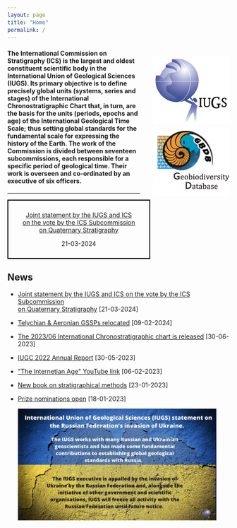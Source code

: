 ```yaml
---
layout: page
title: "Home"
permalink: /
---
```

<div style="float:right; margin-left:30px; margin-top:20px;">
  <a href="https://www.iugs.org/"><img src="images/IUGSLOGOright.gif" alt="IUGS logo" /></a><br />
  <a href="http://www.geobiodiversity.com/"><img src="images/GBDBlinkright.png" alt="Geobiodiversity DB logo"/></a>
</div>

#### The International Commission on Stratigraphy (ICS) is the largest and oldest constituent scientific body in the International Union of Geological Sciences (IUGS). Its primary objective is to define precisely global units (systems, series and stages) of the International Chronostratigraphic Chart that, in turn, are the basis for the units (periods, epochs and age) of the International Geological Time Scale; thus setting global standards for the fundamental scale for expressing the history of the Earth.  The work of the Commission is divided between seventeen subcommissions, each responsible for a specific period of geological time.  Their work is overseen and co-ordinated by an executive of six officers.

<hr />

<div style="text-align:center; width:75%;">
  <div style="border:solid 2px black; padding: 10px; width:300px;">
  <p><a href="news/152">Joint statement by the IUGS and ICS<br />on the vote by the ICS Subcommission<br />on Quaternary Stratigraphy</a></p>
  <p>21-03-2024</p>
  </div>
</div>

## News

* [Joint statement by the IUGS and ICS on the vote by the ICS Subcommission<br />on Quaternary Stratigraphy](news/152) [21-03-2024]
* [Telychian & Aeronian GSSPs relocated](news/151) [09-02-2024]
* [The 2023/06 International Chronostratigraphic chart is released](news/150) [30-06-2023]
* [IUGC 2022 Annual Report](news/149) [30-05-2023]
* ["The Internetian Age" YouTube link](news/148) [06-02-2023]
* [New book on stratigraphical methods](news/147) [23-01-2023]
* [Prize nominations open](news/146) [18-01-2023]

  <img src="images/ukraine.jpg" style="width:450px;" />